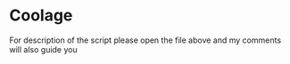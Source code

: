 # Coolage 
For description of the script please open the file above and my comments will also guide you
